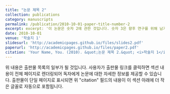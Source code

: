 ```yaml
---
title: "논문 제목 2"
collection: publications
category: manuscripts
permalink: /publication/2010-10-01-paper-title-number-2
excerpt: excerpt: '이 논문은 숫자 2에 관한 것입니다. 숫자 3은 향후 연구를 위해 남겨둡니다.'
date: 2010-10-01
venue: '학술지 1'
slidesurl: 'http://academicpages.github.io/files/slides2.pdf'
paperurl: 'http://academicpages.github.io/files/paper2.pdf'
citation: 'Your Name, You. (2010). &quot;논문 제목 2.&quot; <i>학술지 1</i>. 1(2).'
---
```


위 내용은 출판물 목록의 일부가 될 것입니다. 사용자가 출판물 링크를 클릭하면 섹션 내용이 전체 페이지로 렌더링되어 독자에게 논문에 대한 자세한 정보를 제공할 수 있습니다. 출판물이 단일 페이지로 표시되면 위 "citation" 필드의 내용이 이 섹션 아래에 더 작은 글꼴로 자동으로 포함됩니다.